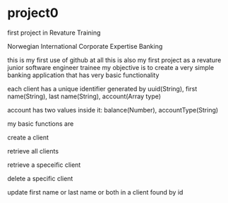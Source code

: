# project0
first project in Revature Training

Norwegian International Corporate Expertise Banking

this is my first use of github at all
this is also my first project as a revature junior software engineer trainee
my objective is to create a very simple banking application that has very basic functionality

each client has a unique identifier generated by uuid(String), first name(String), last name(String), account(Array type)

account has two values inside it: balance(Number), accountType(String)

my basic functions are

create a client

retrieve all clients

retrieve a speceific client

delete a specific client

update first name or last name or both in a client found by id

